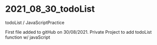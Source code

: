 # 2021_08_30_todoList
 todoList / JavaScriptPractice

First file added to gitHub on 30/08/2021.
Private Project to add todoList function w/ javaScript
